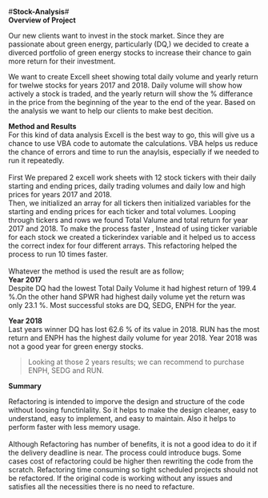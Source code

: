 #**Stock-Analysis**#<br>
**Overview of Project**<br>


Our new  clients want to invest in the stock market. Since they are passionate about green energy, particularly (DQ,) we decided to create a diverced portfolio of green energy stocks to increase their chance to gain more return for their investment.<br>

We want to create Excell sheet showing total daily volume and yearly return for twelwe stocks for years 2017 and 2018. Daily volume will show how actively a stock is traded, and the yearly return will show the % differance in the price from the beginning of the year to the end of the year. Based on the analysis we want to help our clients to make best decition.<br>

**Method and Results**<br>
For this kind of data analysis Excell is the best way to go, this will give us a chance to use VBA code to automate the calculations. VBA helps us reduce the chance of errors and time to run the anaylsis, especially if we needed to run it repeatedly.<br>
<br>
First We prepared 2 excell work sheets with 12 stock tickers with their daily starting and ending prices, daily trading volumes and daily low and high prices for years 2017 and 2018.<br>
Then, we initialized an array for all tickers then initialized variables for the starting and ending prices for each ticker and total volumes. Looping through tickers and rows we found Total Valume and total return for year 2017 and 2018. To make the process faster , Instead of using ticker variable for each stock we created a tickerindex variable and it helped us to access the correct index for four different arrays. This refactoring helped the process to run 10 times faster.<br>   
Whatever the method is used the result are as follow;<br> 
**Year 2017**<br>
Despite DQ had the lowest Total Daily Volume it had  highest return of 199.4 %.On the other hand SPWR had highest daily volume yet the return was only 23.1 %. Most successful stoks are DQ, SEDG, ENPH for the year.<br>

**Year 2018**<br>
Last years winner DQ has lost 62.6 % of its value in 2018. RUN has the most return and ENPH has the highest daily volume for year 2018.  Year 2018 was not a good year for green energy stocks.<br>

>Looking at those 2 years results; we can recommend to purchase ENPH, SEDG and RUN.

**Summary** <br>

Refactoring is intended to imporve the design and structure of the code without loosing functinlality. So it helps to make the design cleaner, easy to understand, easy to implement, and easy to maintain. Also it helps to perform faster with less memory usage.<br> 
<br>
Although Refactoring has number of benefits, it is not a good idea to do it if the delivery deadline is near. The process could introduce bugs. Some cases cost of refactoring could be higher then rewriting the code from the scratch. Refactoring time consuming so tight scheduled projects should not be refactored.
If the original code is working without any issues and satisfies all the necessities there is no need to refacture. 
